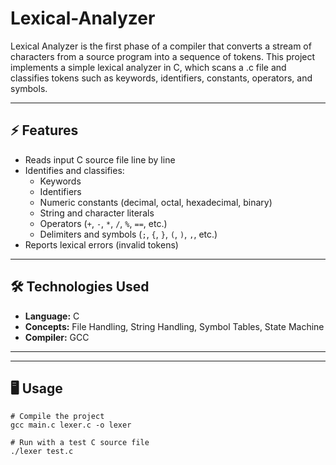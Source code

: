 # Lexical-Analyzer
Lexical Analyzer is the first phase of a compiler that converts a stream of characters from a source program into a sequence of tokens.   This project implements a simple lexical analyzer in C, which scans a .c  file and classifies tokens such as keywords, identifiers, constants, operators, and symbols.

---

## ⚡ Features
- Reads input C source file line by line
- Identifies and classifies:
  - Keywords
  - Identifiers
  - Numeric constants (decimal, octal, hexadecimal, binary)
  - String and character literals
  - Operators (`+`, `-`, `*`, `/`, `%`, `==`, etc.)
  - Delimiters and symbols (`;`, `{`, `}`, `(`, `)`, `,`, etc.)
- Reports lexical errors (invalid tokens)

---
## 🛠️ Technologies Used
- **Language:** C
- **Concepts:** File Handling, String Handling, Symbol Tables, State Machine
- **Compiler:** GCC

---


---

## 🖥️ Usage
```
# Compile the project
gcc main.c lexer.c -o lexer

# Run with a test C source file
./lexer test.c
```

